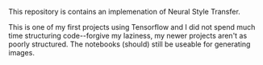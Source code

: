 This repository is contains an implemenation of Neural Style Transfer. 

This is one of my first projects using Tensorflow and I did not spend much time structuring code--forgive my laziness, my newer projects aren't as poorly structured. The notebooks (should) still be useable for generating images.
